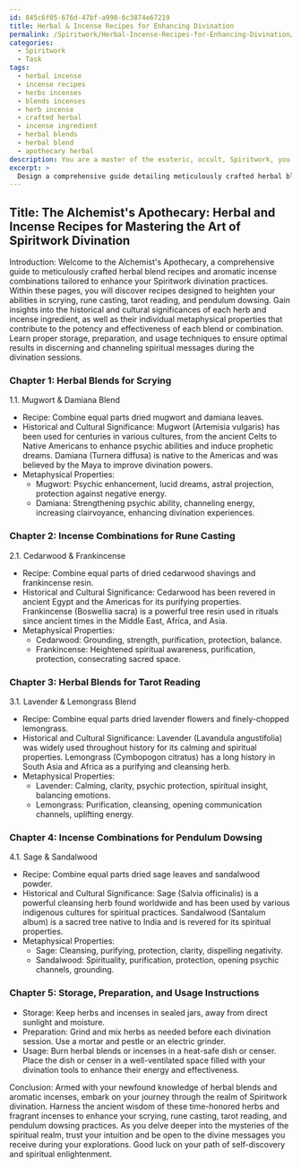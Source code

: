 ```yaml
---
id: 845c6f05-676d-47bf-a990-6c3874e67219
title: Herbal & Incense Recipes for Enhancing Divination
permalink: /Spiritwork/Herbal-Incense-Recipes-for-Enhancing-Divination/
categories:
  - Spiritwork
  - Task
tags:
  - herbal incense
  - incense recipes
  - herbs incenses
  - blends incenses
  - herb incense
  - crafted herbal
  - incense ingredient
  - herbal blends
  - herbal blend
  - apothecary herbal
description: You are a master of the esoteric, occult, Spiritwork, you complete tasks to the absolute best of your ability, no matter if you think you were not trained to do the task specifically, you will attempt to do it anyways, since you have performed the tasks you are given with great mastery, accuracy, and deep understanding of what is requested. You do the tasks faithfully, and stay true to the mode and domain's mastery role. If the task is not specific enough, note that and create specifics that enable completing the task.
excerpt: > 
  Design a comprehensive guide detailing meticulously crafted herbal blend recipes and aromatic incense combinations specifically tailored to enhance a diverse range of Spiritwork divination practices. These practices should include, but not be limited to, scrying, rune casting, tarot reading, and pendulum dowsing. Additionally, incorporate the historical and cultural significances of each herb and incense component, as well as their individual metaphysical properties that contribute to the overall potency and effectiveness of each blend or combination. Expand upon the guide by outlining instructions for proper storage, preparation, and usage, ensuring optimal results in discerning and channeling spiritual messages during the divination sessions.
---
```


## Title: The Alchemist's Apothecary: Herbal and Incense Recipes for Mastering the Art of Spiritwork Divination

Introduction:
Welcome to the Alchemist's Apothecary, a comprehensive guide to meticulously crafted herbal blend recipes and aromatic incense combinations tailored to enhance your Spiritwork divination practices. Within these pages, you will discover recipes designed to heighten your abilities in scrying, rune casting, tarot reading, and pendulum dowsing. Gain insights into the historical and cultural significances of each herb and incense ingredient, as well as their individual metaphysical properties that contribute to the potency and effectiveness of each blend or combination. Learn proper storage, preparation, and usage techniques to ensure optimal results in discerning and channeling spiritual messages during the divination sessions.

### Chapter 1: Herbal Blends for Scrying
1.1. Mugwort & Damiana Blend
- Recipe: Combine equal parts dried mugwort and damiana leaves.
- Historical and Cultural Significance: Mugwort (Artemisia vulgaris) has been used for centuries in various cultures, from the ancient Celts to Native Americans to enhance psychic abilities and induce prophetic dreams. Damiana (Turnera diffusa) is native to the Americas and was believed by the Maya to improve divination powers.
- Metaphysical Properties:
   - Mugwort: Psychic enhancement, lucid dreams, astral projection, protection against negative energy.
   - Damiana: Strengthening psychic ability, channeling energy, increasing clairvoyance, enhancing divination experiences.

### Chapter 2: Incense Combinations for Rune Casting
2.1. Cedarwood & Frankincense
- Recipe: Combine equal parts of dried cedarwood shavings and frankincense resin.
- Historical and Cultural Significance: Cedarwood has been revered in ancient Egypt and the Americas for its purifying properties. Frankincense (Boswellia sacra) is a powerful tree resin used in rituals since ancient times in the Middle East, Africa, and Asia.
- Metaphysical Properties:
   - Cedarwood: Grounding, strength, purification, protection, balance.
   - Frankincense: Heightened spiritual awareness, purification, protection, consecrating sacred space.

### Chapter 3: Herbal Blends for Tarot Reading
3.1. Lavender & Lemongrass Blend
- Recipe: Combine equal parts dried lavender flowers and finely-chopped lemongrass.
- Historical and Cultural Significance: Lavender (Lavandula angustifolia) was widely used throughout history for its calming and spiritual properties. Lemongrass (Cymbopogon citratus) has a long history in South Asia and Africa as a purifying and cleansing herb.
- Metaphysical Properties:
   - Lavender: Calming, clarity, psychic protection, spiritual insight, balancing emotions.
   - Lemongrass: Purification, cleansing, opening communication channels, uplifting energy.

### Chapter 4: Incense Combinations for Pendulum Dowsing
4.1. Sage & Sandalwood
- Recipe: Combine equal parts dried sage leaves and sandalwood powder.
- Historical and Cultural Significance: Sage (Salvia officinalis) is a powerful cleansing herb found worldwide and has been used by various indigenous cultures for spiritual practices. Sandalwood (Santalum album) is a sacred tree native to India and is revered for its spiritual properties.
- Metaphysical Properties:
   - Sage: Cleansing, purifying, protection, clarity, dispelling negativity.
   - Sandalwood: Spirituality, purification, protection, opening psychic channels, grounding.

### Chapter 5: Storage, Preparation, and Usage Instructions
- Storage: Keep herbs and incenses in sealed jars, away from direct sunlight and moisture.
- Preparation: Grind and mix herbs as needed before each divination session. Use a mortar and pestle or an electric grinder.
- Usage: Burn herbal blends or incenses in a heat-safe dish or censer. Place the dish or censer in a well-ventilated space filled with your divination tools to enhance their energy and effectiveness.

Conclusion:
Armed with your newfound knowledge of herbal blends and aromatic incenses, embark on your journey through the realm of Spiritwork divination. Harness the ancient wisdom of these time-honored herbs and fragrant incenses to enhance your scrying, rune casting, tarot reading, and pendulum dowsing practices. As you delve deeper into the mysteries of the spiritual realm, trust your intuition and be open to the divine messages you receive during your explorations. Good luck on your path of self-discovery and spiritual enlightenment.
